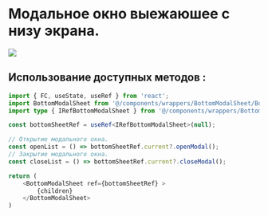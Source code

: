 # Модальное окно выежаюшее с низу экрана.


<img src="https://drive.google.com/thumbnail?id=1c8S2TXnvvGzyg-RukRfZMfz9suCn2pTx">

## Использование доступных методов :

```typescript
import { FC, useState, useRef } from 'react';
import BottomModalSheet from '@/components/wrappers/BottomModalSheet/BottomModalSheet';
import type { IRefBottomModalSheet } from '@/components/wrappers/BottomModalSheet/types';

const bottomSheetRef = useRef<IRefBottomModalSheet>(null);

// Открытие модального окна.
const openList = () => bottomSheetRef.current?.openModal();
// Закрытие модального окна.
const closeList = () => bottomSheetRef.current?.closeModal();

return (
    <BottomModalSheet ref={bottomSheetRef} >
        {children}
    </BottomModalSheet>
)
```

